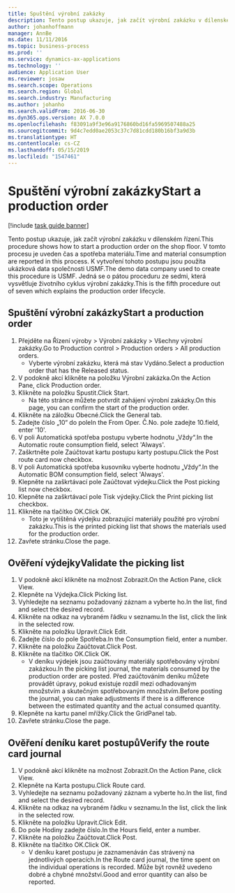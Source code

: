 ```yaml
---
title: Spuštění výrobní zakázky
description: Tento postup ukazuje, jak začít výrobní zakázku v dílenském řízení.
author: johanhoffmann
manager: AnnBe
ms.date: 11/11/2016
ms.topic: business-process
ms.prod: ''
ms.service: dynamics-ax-applications
ms.technology: ''
audience: Application User
ms.reviewer: josaw
ms.search.scope: Operations
ms.search.region: Global
ms.search.industry: Manufacturing
ms.author: johanho
ms.search.validFrom: 2016-06-30
ms.dyn365.ops.version: AX 7.0.0
ms.openlocfilehash: f83091a9f3e96a9176860bd16fa5969507488a25
ms.sourcegitcommit: 9d4c7edd0ae2053c37c7d81cdd180b16bf3a9d3b
ms.translationtype: HT
ms.contentlocale: cs-CZ
ms.lasthandoff: 05/15/2019
ms.locfileid: "1547461"
---
```

# <a name="start-a-production-order"></a><span data-ttu-id="14060-103">Spuštění výrobní zakázky</span><span class="sxs-lookup"><span data-stu-id="14060-103">Start a production order</span></span>

[!include [task guide banner](../../includes/task-guide-banner.md)]

<span data-ttu-id="14060-104">Tento postup ukazuje, jak začít výrobní zakázku v dílenském řízení.</span><span class="sxs-lookup"><span data-stu-id="14060-104">This procedure shows how to start a production order on the shop floor.</span></span> <span data-ttu-id="14060-105">V tomto procesu je uveden čas a spotřeba materiálu.</span><span class="sxs-lookup"><span data-stu-id="14060-105">Time and material consumption are reported in this process.</span></span> <span data-ttu-id="14060-106">K vytvoření tohoto postupu jsou použita ukázková data společnosti USMF.</span><span class="sxs-lookup"><span data-stu-id="14060-106">The demo data company used to create this procedure is USMF.</span></span> <span data-ttu-id="14060-107">Jedná se o pátou proceduru ze sedmi, která vysvětluje životního cyklus výrobní zakázky.</span><span class="sxs-lookup"><span data-stu-id="14060-107">This is the fifth procedure out of seven which explains the production order lifecycle.</span></span>


## <a name="start-a-production-order"></a><span data-ttu-id="14060-108">Spuštění výrobní zakázky</span><span class="sxs-lookup"><span data-stu-id="14060-108">Start a production order</span></span>
1. <span data-ttu-id="14060-109">Přejděte na Řízení výroby > Výrobní zakázky > Všechny výrobní zakázky.</span><span class="sxs-lookup"><span data-stu-id="14060-109">Go to Production control > Production orders > All production orders.</span></span>
    * <span data-ttu-id="14060-110">Vyberte výrobní zakázku, která má stav Vydáno.</span><span class="sxs-lookup"><span data-stu-id="14060-110">Select a production order that has the Released status.</span></span>  
2. <span data-ttu-id="14060-111">V podokně akcí klikněte na položku Výrobní zakázka.</span><span class="sxs-lookup"><span data-stu-id="14060-111">On the Action Pane, click Production order.</span></span>
3. <span data-ttu-id="14060-112">Klikněte na položku Spustit.</span><span class="sxs-lookup"><span data-stu-id="14060-112">Click Start.</span></span>
    * <span data-ttu-id="14060-113">Na této stránce můžete potvrdit zahájení výrobní zakázky.</span><span class="sxs-lookup"><span data-stu-id="14060-113">On this page, you can confirm the start of the production order.</span></span>  
4. <span data-ttu-id="14060-114">Klikněte na záložku Obecné.</span><span class="sxs-lookup"><span data-stu-id="14060-114">Click the General tab.</span></span>
5. <span data-ttu-id="14060-115">Zadejte číslo „10“ do pole</span><span class="sxs-lookup"><span data-stu-id="14060-115">In the From Oper.</span></span> <span data-ttu-id="14060-116">Č.</span><span class="sxs-lookup"><span data-stu-id="14060-116">No.</span></span> <span data-ttu-id="14060-117">pole zadejte 10.</span><span class="sxs-lookup"><span data-stu-id="14060-117">field, enter '10'.</span></span>
6. <span data-ttu-id="14060-118">V poli Automatická spotřeba postupu vyberte hodnotu „Vždy“.</span><span class="sxs-lookup"><span data-stu-id="14060-118">In the Automatic route consumption field, select 'Always'.</span></span>
7. <span data-ttu-id="14060-119">Zaškrtněte pole Zaúčtovat kartu postupu karty postupu.</span><span class="sxs-lookup"><span data-stu-id="14060-119">Click the Post route card now checkbox.</span></span>
8. <span data-ttu-id="14060-120">V poli Automatická spotřeba kusovníku vyberte hodnotu „Vždy“.</span><span class="sxs-lookup"><span data-stu-id="14060-120">In the Automatic BOM consumption field, select 'Always'.</span></span>
9. <span data-ttu-id="14060-121">Klepněte na zaškrtávací pole Zaúčtovat výdejku.</span><span class="sxs-lookup"><span data-stu-id="14060-121">Click the Post picking list now checkbox.</span></span>
10. <span data-ttu-id="14060-122">Klepněte na zaškrtávací pole Tisk výdejky.</span><span class="sxs-lookup"><span data-stu-id="14060-122">Click the Print picking list checkbox.</span></span>
11. <span data-ttu-id="14060-123">Klikněte na tlačítko OK.</span><span class="sxs-lookup"><span data-stu-id="14060-123">Click OK.</span></span>
    * <span data-ttu-id="14060-124">Toto je vytištěná výdejku zobrazující materiály použité pro výrobní zakázku.</span><span class="sxs-lookup"><span data-stu-id="14060-124">This is the printed picking list that shows the materials used for the production order.</span></span>  
12. <span data-ttu-id="14060-125">Zavřete stránku.</span><span class="sxs-lookup"><span data-stu-id="14060-125">Close the page.</span></span>

## <a name="validate-the-picking-list"></a><span data-ttu-id="14060-126">Ověření výdejky</span><span class="sxs-lookup"><span data-stu-id="14060-126">Validate the picking list</span></span>
1. <span data-ttu-id="14060-127">V podokně akcí klikněte na možnost Zobrazit.</span><span class="sxs-lookup"><span data-stu-id="14060-127">On the Action Pane, click View.</span></span>
2. <span data-ttu-id="14060-128">Klepněte na Výdejka.</span><span class="sxs-lookup"><span data-stu-id="14060-128">Click Picking list.</span></span>
3. <span data-ttu-id="14060-129">Vyhledejte na seznamu požadovaný záznam a vyberte ho.</span><span class="sxs-lookup"><span data-stu-id="14060-129">In the list, find and select the desired record.</span></span>
4. <span data-ttu-id="14060-130">Klikněte na odkaz na vybraném řádku v seznamu.</span><span class="sxs-lookup"><span data-stu-id="14060-130">In the list, click the link in the selected row.</span></span>
5. <span data-ttu-id="14060-131">Klikněte na položku Upravit.</span><span class="sxs-lookup"><span data-stu-id="14060-131">Click Edit.</span></span>
6. <span data-ttu-id="14060-132">Zadejte číslo do pole Spotřeba.</span><span class="sxs-lookup"><span data-stu-id="14060-132">In the Consumption field, enter a number.</span></span>
7. <span data-ttu-id="14060-133">Klikněte na položku Zaúčtovat.</span><span class="sxs-lookup"><span data-stu-id="14060-133">Click Post.</span></span>
8. <span data-ttu-id="14060-134">Klikněte na tlačítko OK.</span><span class="sxs-lookup"><span data-stu-id="14060-134">Click OK.</span></span>
    * <span data-ttu-id="14060-135">V deníku výdejek jsou zaúčtovány materiály spotřebovány výrobní zakázkou.</span><span class="sxs-lookup"><span data-stu-id="14060-135">In the picking list journal, the materials consumed by the production order are posted.</span></span> <span data-ttu-id="14060-136">Před zaúčtováním deníku můžete provádět úpravy, pokud existuje rozdíl mezi odhadovaným množstvím a skutečným spotřebovaným množstvím.</span><span class="sxs-lookup"><span data-stu-id="14060-136">Before posting the journal, you can make adjustments if there is a difference between the estimated quantity and the actual consumed quantity.</span></span>  
9. <span data-ttu-id="14060-137">Klepněte na kartu panel mřížky.</span><span class="sxs-lookup"><span data-stu-id="14060-137">Click the GridPanel tab.</span></span>
10. <span data-ttu-id="14060-138">Zavřete stránku.</span><span class="sxs-lookup"><span data-stu-id="14060-138">Close the page.</span></span>

## <a name="verify-the-route-card-journal"></a><span data-ttu-id="14060-139">Ověření deníku karet postupů</span><span class="sxs-lookup"><span data-stu-id="14060-139">Verify the route card journal</span></span>
1. <span data-ttu-id="14060-140">V podokně akcí klikněte na možnost Zobrazit.</span><span class="sxs-lookup"><span data-stu-id="14060-140">On the Action Pane, click View.</span></span>
2. <span data-ttu-id="14060-141">Klepněte na Karta postupu.</span><span class="sxs-lookup"><span data-stu-id="14060-141">Click Route card.</span></span>
3. <span data-ttu-id="14060-142">Vyhledejte na seznamu požadovaný záznam a vyberte ho.</span><span class="sxs-lookup"><span data-stu-id="14060-142">In the list, find and select the desired record.</span></span>
4. <span data-ttu-id="14060-143">Klikněte na odkaz na vybraném řádku v seznamu.</span><span class="sxs-lookup"><span data-stu-id="14060-143">In the list, click the link in the selected row.</span></span>
5. <span data-ttu-id="14060-144">Klikněte na položku Upravit.</span><span class="sxs-lookup"><span data-stu-id="14060-144">Click Edit.</span></span>
6. <span data-ttu-id="14060-145">Do pole Hodiny zadejte číslo.</span><span class="sxs-lookup"><span data-stu-id="14060-145">In the Hours field, enter a number.</span></span>
7. <span data-ttu-id="14060-146">Klikněte na položku Zaúčtovat.</span><span class="sxs-lookup"><span data-stu-id="14060-146">Click Post.</span></span>
8. <span data-ttu-id="14060-147">Klikněte na tlačítko OK.</span><span class="sxs-lookup"><span data-stu-id="14060-147">Click OK.</span></span>
    * <span data-ttu-id="14060-148">V deníku karet postupu je zaznamenáván čas strávený na jednotlivých operacích.</span><span class="sxs-lookup"><span data-stu-id="14060-148">In the Route card journal, the time spent on the individual operations is recorded.</span></span> <span data-ttu-id="14060-149">Může být rovněž uvedeno dobré a chybné množství.</span><span class="sxs-lookup"><span data-stu-id="14060-149">Good and error quantity can also be reported.</span></span>  
